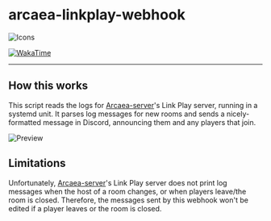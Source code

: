 # arcaea-linkplay-webhook
![Icons](https://skillicons.dev/icons?i=py,linux,discord)

[![WakaTime](https://wakatime.com/badge/github/burritosoftware/arcaea-linkplay-webhook.svg)](https://wakatime.com/badge/github/burritosoftware/arcaea-linkplay-webhook)

---

## How this works
This script reads the logs for [Arcaea-server](https://github.com/Lost-MSth/Arcaea-server)'s Link Play server, running in a systemd unit.
It parses log messages for new rooms and sends a nicely-formatted message in Discord, announcing them and any players that join.

![Preview](https://taidums.are-really.cool/5zReRDx.png)

## Limitations
Unfortunately, [Arcaea-server](https://github.com/Lost-MSth/Arcaea-server)'s Link Play server does not print log messages when the host of a room changes, or when players leave/the room is closed. Therefore, the messages sent by this webhook won't be edited if a player leaves or the room is closed.
